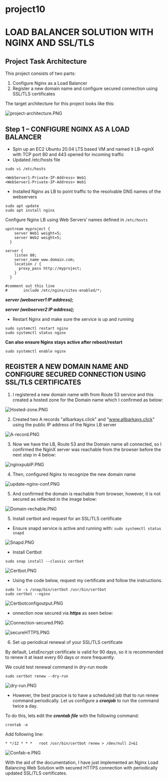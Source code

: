 # project10

# LOAD BALANCER SOLUTION WITH NGINX AND SSL/TLS

## Project Task Architecture
This project consists of two parts:

1. Configure Nginx as a Load Balancer
2. Register a new domain name and configure secured connection using SSL/TLS certificates

The target architecture for this project looks like this:


![project-architecture.PNG](./images/project-architecture.PNG)



## Step 1 – CONFIGURE NGINX AS A LOAD BALANCER


* Spin up an EC2 Ubuntu 20.04 LTS based VM and named it LB-nginX with TCP port 80 and 443 opened for incoming traffic
* Updated /etc/hosts file 

`sudo vi /etc/hosts`

```
<WebServer1-Private-IP-Address> Web1
<WebServer1-Private-IP-Address> Web1
```

* Installed Nginx as LB to point traffic to the resolvable DNS names of the webservers


```
sudo apt update
sudo apt install nginx
```

Configure Nginx LB using Web Servers’ names defined in `/etc/hosts`

```
upstream myproject {
    server Web1 weight=5;
    server Web2 weight=5;
  }

server {
    listen 80;
    server_name www.domain.com;
    location / {
      proxy_pass http://myproject;
    }
  }

#comment out this line
#       include /etc/nginx/sites-enabled/*;
```

***server (webserver1 IP address);***

***server (webserver2 IP address);***



* Restart Nginx and make sure the service is up and running

```
sudo systemctl restart nginx
sudo systemctl status nginx
```

**Can also ensure Nginx stays active after reboot/restart**

`sudo systemctl enable nginx`



## REGISTER A NEW DOMAIN NAME AND CONFIGURE SECURED CONNECTION USING SSL/TLS CERTIFICATES

1. I registered a new domain name with from Route 53 service and this created a hosted zone for the Domain name which I confirmed as below:


![Hosted-zone.PNG](./images/Hosted-zone.PNG)

2. Created two A records "allbarkays.click" and "www.allbarkays.click" using the public IP address of the  Nginx LB server


![A-record.PNG](./images/A-record.PNG)


3. Now we have the LB, Route 53 and the Domain name all connected, so I confirmed the NginX server was reachable from the browser before the next step in 4 below:

![nginxpubIP.PNG](./images/nginxpubIP.PNG)



4. Then, configured Nginx to recognize the new domain name

![update-nginx-conf.PNG](./images/update-nginx-conf.PNG)

5. And confirmed the domain is reachable from browser, however, it is not secured as reflected in the image below:

![Domain-rechable.PNG](./images/Domain-rechable.PNG)


5. Install certbot and request for an SSL/TLS certificate

* Ensure snapd service is active and running with: `sudo systemctl status snapd`


![Snapd.PNG](./images/Snapd.PNG)


* Install Certbot


`sudo snap install --classic certbot`

![Certbot.PNG](./images/Certbot.PNG)


* Using the code below, request my certificate and follow the instructions.

```
sudo ln -s /snap/bin/certbot /usr/bin/certbot
sudo certbot --nginx
```
![Certbotconfigoutput.PNG](./images/Certbotconfigoutput.PNG)


* onnection now secured via ***https*** as seen below:

![Connection-secured.PNG](./images/Connection-secured.PNG)


![secureHTTPS.PNG](./images/secureHTTPS.PNG)


6. Set up periodical renewal of your SSL/TLS certificate

By default, LetsEncrypt certificate is valid for 90 days, so it is recommended to renew it at least every 60 days or more frequently.

We could test renewal command in dry-run mode

`sudo certbot renew --dry-run`


![dry-run.PNG](./images/dry-run.PNG)




* However, the best pracice is to have a scheduled job that to run renew command periodically. Let us configure a ***cronjob*** to run the command twice a day.

To do this, lets edit the ***crontab file*** with the following command:


`crontab -e`

Add following line:

`* */12 * * *   root /usr/bin/certbot renew > /dev/null 2>&1`


![Confab-e.PNG](./images/Confab-e.PNG)




With the aid of the documentation, I have just implemented an Nginx Load Balancing Web Solution with secured HTTPS connection with periodically updated SSL/TLS certificates.

